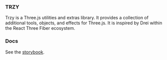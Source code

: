 ### TRZY

Trzy is a Three.js utilities and extras library. It provides a collection of additional tools, objects, and effects for Three.js. It is inspired by Drei within the React Three Fiber ecosystem.

### Docs

See the [storybook](https://michealparks.github.io/trzy/?path=/docs/axes-helper--docs).
